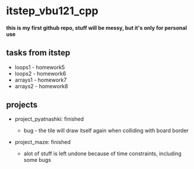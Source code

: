 # itstep_vbu121_cpp

#### this is my first github repo, stuff will be messy, but it's only for personal use

## tasks from itstep

- loops1 - homework5
- loops2 - homework6
- arrays1 - homework7
- arrays2 - homework8

## projects

- project_pyatnashki: finished
  - bug - the tile will draw itself again when colliding with board border

- project_maze: finished
  - alot of stuff is left undone because of time constraints, including some bugs
